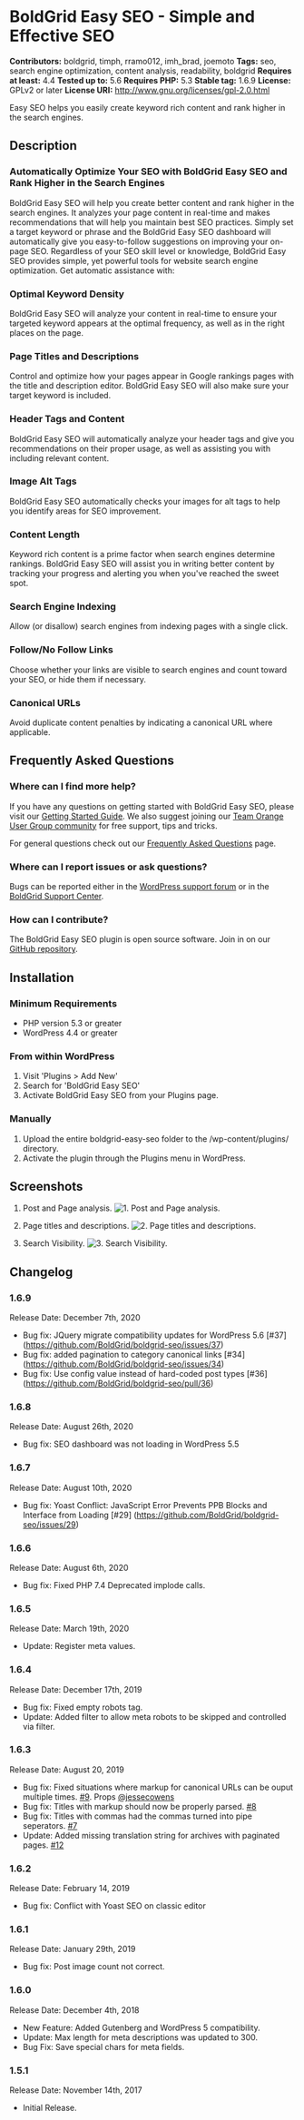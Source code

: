 # BoldGrid Easy SEO - Simple and Effective SEO #
**Contributors:** boldgrid, timph, rramo012, imh_brad, joemoto
**Tags:** seo, search engine optimization, content analysis, readability, boldgrid
**Requires at least:** 4.4
**Tested up to:** 5.6
**Requires PHP:** 5.3
**Stable tag:** 1.6.9
**License:** GPLv2 or later
**License URI:** http://www.gnu.org/licenses/gpl-2.0.html

Easy SEO helps you easily create keyword rich content and rank higher in the search engines.

## Description ##

### Automatically Optimize Your SEO with BoldGrid Easy SEO and Rank Higher in the Search Engines ###
BoldGrid Easy SEO will help you create better content and rank higher in the search engines. It analyzes your page content in real-time and makes recommendations that will help you maintain best SEO practices. Simply set a target keyword or phrase and the BoldGrid Easy SEO dashboard will automatically give you easy-to-follow suggestions on improving your on-page SEO. Regardless of your SEO skill level or knowledge, BoldGrid Easy SEO provides simple, yet powerful tools for website search engine optimization. Get automatic assistance with:

### Optimal Keyword Density ###
BoldGrid Easy SEO will analyze your content in real-time to ensure your targeted keyword appears at the optimal frequency, as well as in the right places on the page.

### Page Titles and Descriptions ###
Control and optimize how your pages appear in Google rankings pages with the title and description editor. BoldGrid Easy SEO will also make sure your target keyword is included.

### Header Tags and Content ###
BoldGrid Easy SEO will automatically analyze your header tags and give you recommendations on their proper usage, as well as assisting you with including relevant content.

### Image Alt Tags ###
BoldGrid Easy SEO automatically checks your images for alt tags to help you identify areas for SEO improvement.

### Content Length ###
Keyword rich content is a prime factor when search engines determine rankings. BoldGrid Easy SEO will assist you in writing better content by tracking your progress and alerting you when you've reached the sweet spot.

### Search Engine Indexing ###
Allow (or disallow) search engines from indexing pages with a single click.

### Follow/No Follow Links ###
Choose whether your links are visible to search engines and count toward your SEO, or hide them if necessary.

### Canonical URLs ###
Avoid duplicate content penalties by indicating a canonical URL where applicable.

## Frequently Asked Questions ##

### Where can I find more help? ###
If you have any questions on getting started with BoldGrid Easy SEO, please visit our [Getting Started Guide](https://www.boldgrid.com/support/boldgrid-easy-seo/).
We also suggest joining our [Team Orange User Group community](https://www.facebook.com/groups/BGTeamOrange) for free support, tips and tricks.

For general questions check out our [Frequently Asked Questions](https://www.boldgrid.com/faqs/) page.

### Where can I report issues or ask questions? ###
Bugs can be reported either in the [WordPress support forum](https://wordpress.org/support/plugin/boldgrid-easy-seo) or in the [BoldGrid Support Center](https://www.boldgrid.com/support/questions/).

### How can I contribute? ###

The BoldGrid Easy SEO plugin is open source software. Join in on our [GitHub repository](https://github.com/BoldGrid/boldgrid-seo/).

## Installation ##

### Minimum Requirements ###

* PHP version 5.3 or greater
* WordPress 4.4 or greater

### From within WordPress ###
1. Visit 'Plugins > Add New'
1. Search for 'BoldGrid Easy SEO'
1. Activate BoldGrid Easy SEO from your Plugins page.

### Manually ###
1. Upload the entire boldgrid-easy-seo folder to the /wp-content/plugins/ directory.
1. Activate the plugin through the Plugins menu in WordPress.

## Screenshots ##

1. Post and Page analysis.
![1. Post and Page analysis.](https://ps.w.org/boldgrid-easy-seo---simple-and-effective-seo/assets/screenshot-1.png)

2. Page titles and descriptions.
![2. Page titles and descriptions.](https://ps.w.org/boldgrid-easy-seo---simple-and-effective-seo/assets/screenshot-2.png)

3. Search Visibility.
![3. Search Visibility.](https://ps.w.org/boldgrid-easy-seo---simple-and-effective-seo/assets/screenshot-3.png)


## Changelog ##

### 1.6.9 ###

Release Date: December 7th, 2020

* Bug fix: JQuery migrate compatibility updates for WordPress 5.6 [#37] (https://github.com/BoldGrid/boldgrid-seo/issues/37)
* Bug fix: added pagination to category canonical links [#34] (https://github.com/BoldGrid/boldgrid-seo/issues/34)
* Bug fix: Use config value instead of hard-coded post types [#36] (https://github.com/BoldGrid/boldgrid-seo/pull/36)

### 1.6.8 ###

Release Date: August 26th, 2020

* Bug fix: SEO dashboard was not loading in WordPress 5.5

### 1.6.7 ###

Release Date: August 10th, 2020

* Bug fix: Yoast Conflict: JavaScript Error Prevents PPB Blocks and Interface from Loading [#29] (https://github.com/BoldGrid/boldgrid-seo/issues/29)

### 1.6.6 ###

Release Date: August 6th, 2020

* Bug fix: Fixed PHP 7.4 Deprecated implode calls.

### 1.6.5 ###

Release Date: March 19th, 2020

* Update: Register meta values.

### 1.6.4 ###

Release Date: December 17th, 2019

* Bug fix: Fixed empty robots tag.
* Update: Added filter to allow meta robots to be skipped and controlled via filter.

### 1.6.3 ###

Release Date: August 20, 2019

* Bug fix: Fixed situations where markup for canonical URLs can be ouput multiple times. [#9](https://github.com/BoldGrid/boldgrid-seo/issues/9). Props [@jessecowens](https://profiles.wordpress.org/jessecowens/)
* Bug fix: Titles with markup should now be properly parsed. [#8](https://github.com/BoldGrid/boldgrid-seo/issues/8)
* Bug fix: Titles with commas had the commas turned into pipe seperators. [#7](https://github.com/BoldGrid/boldgrid-seo/issues/7)
* Update: Added missing translation string for archives with paginated pages. [#12](https://github.com/BoldGrid/boldgrid-seo/issues/12)

### 1.6.2 ###

Release Date: February 14, 2019

* Bug fix: Conflict with Yoast SEO on classic editor

### 1.6.1 ###

Release Date: January 29th, 2019

* Bug fix: Post image count not correct.

### 1.6.0  ###

Release Date: December 4th, 2018

* New Feature: Added Gutenberg and WordPress 5 compatibility.
* Update: Max length for meta descriptions was updated to 300.
* Bug Fix: Save special chars for meta fields.

### 1.5.1 ###

Release Date: November 14th, 2017

* Initial Release.
